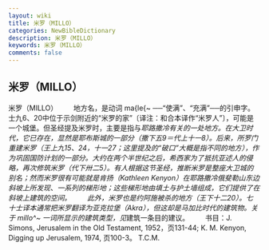 ```yaml
---
layout: wiki
title: 米罗（MILLO）
categories: NewBibleDictionary
description: 米罗（MILLO）
keywords: 米罗（MILLO）
comments: false
---
```


## 米罗（MILLO）



米罗（MILLO）
　　地方名，是动词 ma{le{~ ──“使满”、“充满”──的引申字。士九6、20中位于示剑附近的“米罗的家”〔译注：和合本译作“米罗人”〕，可能是一个城堡。但圣经提及米罗时，主要是指与*耶路撒冷有关的一处地方。在大卫时代，它已存在，显然是耶布斯城的一部分（撒下五9＝代上十一8）。后来，所罗门重建米罗（王上九15、24，十一27；这里提及的“破口”大概是指不同的地方），作为巩固国防计划的一部分。大约在两个半世纪之后，希西家为了抵抗亚述人的侵略，再次修筑米罗（代下卅二5）。有人根据这节圣经，推断米罗是整座大卫城的别名；然而米罗很有可能就是肯扬（Kathleen Kenyon）在耶路撒冷俄斐勒山东边斜坡上所发现、一系列的梯形地；这些梯形地由填土与护土墙组成，它们提供了在斜坡上建筑的空间。
　　此外，米罗也是约阿施被杀的地方（王下十二20）。七十士译本通常把米罗翻译为亚克拉堡（Akra），但这却是马加比时代的建筑物。关于 millo^~ 一词所显示的建筑类型，见*建筑一条目的建议。
　　书目：J. Simons, Jerusalem in the Old Testament, 1952，页131-44; K. M. Kenyon, Digging up Jerusalem, 1974, 页100-3。
T.C.M.




